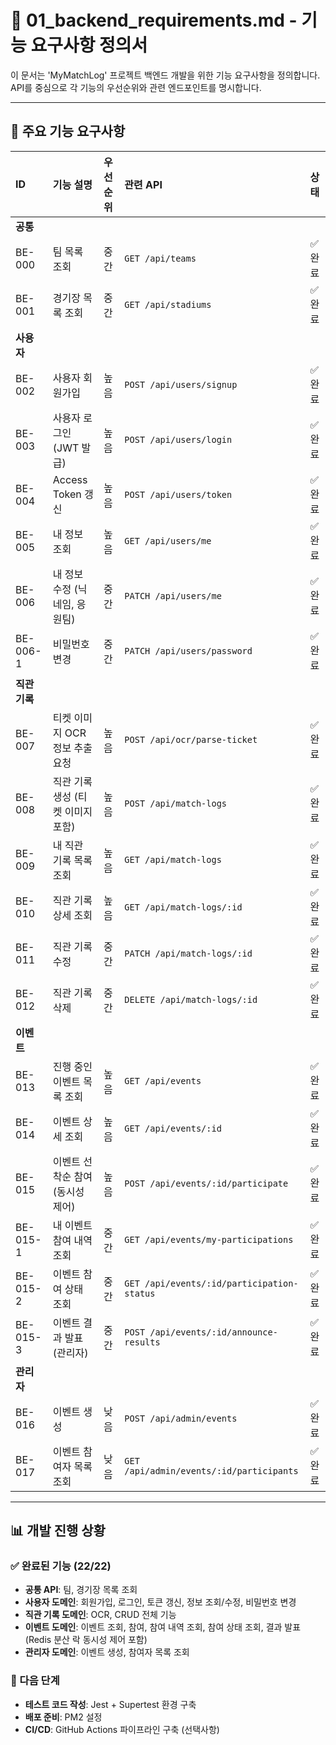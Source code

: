 # 📄 01_backend_requirements.md - 기능 요구사항 정의서

이 문서는 'MyMatchLog' 프로젝트 백엔드 개발을 위한 기능 요구사항을 정의합니다. API를 중심으로 각 기능의 우선순위와 관련 엔드포인트를 명시합니다.

---

## 🚀 주요 기능 요구사항

| ID            | 기능 설명                         | 우선순위 | 관련 API                                   | 상태    |
| :------------ | :-------------------------------- | :------- | :----------------------------------------- | :------ |
| **공통**      |                                   |          |                                            |         |
| BE-000        | 팀 목록 조회                      | 중간     | `GET /api/teams`                           | ✅ 완료 |
| BE-001        | 경기장 목록 조회                  | 중간     | `GET /api/stadiums`                        | ✅ 완료 |
| **사용자**    |                                   |          |                                            |         |
| BE-002        | 사용자 회원가입                   | 높음     | `POST /api/users/signup`                   | ✅ 완료 |
| BE-003        | 사용자 로그인 (JWT 발급)          | 높음     | `POST /api/users/login`                    | ✅ 완료 |
| BE-004        | Access Token 갱신                 | 높음     | `POST /api/users/token`                    | ✅ 완료 |
| BE-005        | 내 정보 조회                      | 높음     | `GET /api/users/me`                        | ✅ 완료 |
| BE-006        | 내 정보 수정 (닉네임, 응원팀)     | 중간     | `PATCH /api/users/me`                      | ✅ 완료 |
| BE-006-1      | 비밀번호 변경                     | 중간     | `PATCH /api/users/password`                | ✅ 완료 |
| **직관 기록** |                                   |          |                                            |         |
| BE-007        | 티켓 이미지 OCR 정보 추출 요청    | 높음     | `POST /api/ocr/parse-ticket`               | ✅ 완료 |
| BE-008        | 직관 기록 생성 (티켓 이미지 포함) | 높음     | `POST /api/match-logs`                     | ✅ 완료 |
| BE-009        | 내 직관 기록 목록 조회            | 높음     | `GET /api/match-logs`                      | ✅ 완료 |
| BE-010        | 직관 기록 상세 조회               | 높음     | `GET /api/match-logs/:id`                  | ✅ 완료 |
| BE-011        | 직관 기록 수정                    | 중간     | `PATCH /api/match-logs/:id`                | ✅ 완료 |
| BE-012        | 직관 기록 삭제                    | 중간     | `DELETE /api/match-logs/:id`               | ✅ 완료 |
| **이벤트**    |                                   |          |                                            |         |
| BE-013        | 진행 중인 이벤트 목록 조회        | 높음     | `GET /api/events`                          | ✅ 완료 |
| BE-014        | 이벤트 상세 조회                  | 높음     | `GET /api/events/:id`                      | ✅ 완료 |
| BE-015        | 이벤트 선착순 참여 (동시성 제어)  | 높음     | `POST /api/events/:id/participate`         | ✅ 완료 |
| BE-015-1      | 내 이벤트 참여 내역 조회          | 중간     | `GET /api/events/my-participations`        | ✅ 완료 |
| BE-015-2      | 이벤트 참여 상태 조회             | 중간     | `GET /api/events/:id/participation-status` | ✅ 완료 |
| BE-015-3      | 이벤트 결과 발표 (관리자)         | 중간     | `POST /api/events/:id/announce-results`    | ✅ 완료 |
| **관리자**    |                                   |          |                                            |         |
| BE-016        | 이벤트 생성                       | 낮음     | `POST /api/admin/events`                   | ✅ 완료 |
| BE-017        | 이벤트 참여자 목록 조회           | 낮음     | `GET /api/admin/events/:id/participants`   | ✅ 완료 |

---

## 📊 개발 진행 상황

### ✅ 완료된 기능 (22/22)

- **공통 API**: 팀, 경기장 목록 조회
- **사용자 도메인**: 회원가입, 로그인, 토큰 갱신, 정보 조회/수정, 비밀번호 변경
- **직관 기록 도메인**: OCR, CRUD 전체 기능
- **이벤트 도메인**: 이벤트 조회, 참여, 참여 내역 조회, 참여 상태 조회, 결과 발표 (Redis 분산 락 동시성 제어 포함)
- **관리자 도메인**: 이벤트 생성, 참여자 목록 조회

### 🔄 다음 단계

- **테스트 코드 작성**: Jest + Supertest 환경 구축
- **배포 준비**: PM2 설정
- **CI/CD**: GitHub Actions 파이프라인 구축 (선택사항)
